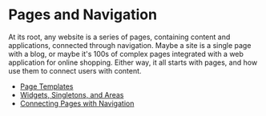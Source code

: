 # Pages and Navigation

At its root, any website is a series of pages, containing content and applications, connected through navigation. Maybe a site is a single page with a blog, or maybe it's 100s of complex pages integrated with a web application for online shopping. Either way, it all starts with pages, and how use them to connect users with content.

* [Page Templates](/tutorials/core-concepts/pages-and-navigation/page-templates.md)
* [Widgets, Singletons, and Areas](/tutorials/core-concepts/pages-and-navigation/widgets-singletons-and-areas.md)
* [Connecting Pages with Navigation](/tutorials/core-concepts/pages-and-navigation/connecting-pages.md)